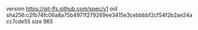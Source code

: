 version https://git-lfs.github.com/spec/v1
oid sha256:c2fb74fc06a8a75b4971f279269ee3415e3cebbbbf2cf54f2b2ae24acc7cde55
size 965
